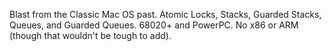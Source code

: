 Blast from the Classic Mac OS past. Atomic Locks, Stacks, Guarded Stacks, Queues, and Guarded Queues. 68020+ and PowerPC. No x86 or ARM (though that wouldn't be tough to add).
